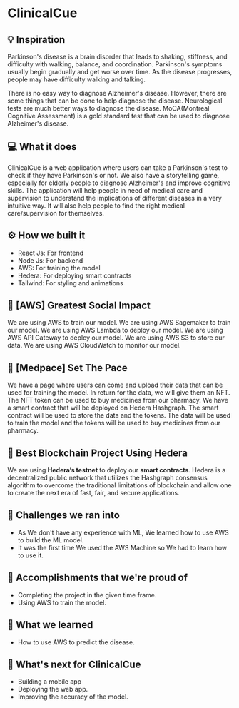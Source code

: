 # ClinicalCue

## 💡 Inspiration

Parkinson's disease is a brain disorder that leads to shaking, stiffness, and difficulty with walking, balance, and coordination. Parkinson's symptoms usually begin gradually and get worse over time. As the disease progresses, people may have difficulty walking and talking.

There is no easy way to diagnose Alzheimer's disease. However, there are some things that can be done to help diagnose the disease. Neurological tests are much better ways to diagnose the disease. MoCA(Montreal Cognitive Assessment) is a gold standard test that can be used to diagnose Alzheimer's disease.

## 💻 What it does

ClinicalCue is a web application where users can take a Parkinson's test to check if they have Parkinson's or not. We also have a storytelling game, especially for elderly people to diagnose Alzheimer's and improve cognitive skills. The application will help people in need of medical care and supervision to understand the implications of different diseases in a very intuitive way. It will also help people to find the right medical care/supervision for themselves.

## ⚙️ How we built it

- React Js: For frontend
- Node Js: For backend
- AWS: For training the model
- Hedera: For deploying smart contracts
- Tailwind: For styling and animations

## 🤖 [AWS] Greatest Social Impact

We are using AWS to train our model. We are using AWS Sagemaker to train our model. We are using AWS Lambda to deploy our model. We are using AWS API Gateway to deploy our model. We are using AWS S3 to store our data. We are using AWS CloudWatch to monitor our model.

## 🏥 [Medpace] Set The Pace

We have a page where users can come and upload their data that can be used for training the model. In return for the data, we will give them an NFT. The NFT token can be used to buy medicines from our pharmacy. We have a smart contract that will be deployed on Hedera Hashgraph. The smart contract will be used to store the data and the tokens. The data will be used to train the model and the tokens will be used to buy medicines from our pharmacy.

## 🔐 Best Blockchain Project Using Hedera

We are using **Hedera’s testnet** to deploy our **smart contracts**. Hedera is a decentralized public network that utilizes the Hashgraph consensus algorithm to overcome the traditional limitations of blockchain and allow one to create the next era of fast, fair, and secure applications.

## 🧠 Challenges we ran into

- As We don't have any experience with ML, We learned how to use AWS to build the ML model.
- It was the first time We used the AWS Machine so We had to learn how to use it.

## 🏅 Accomplishments that we're proud of

- Completing the project in the given time frame.
- Using AWS to train the model.

## 📖 What we learned

- How to use AWS to predict the disease.

## 🚀 What's next for ClinicalCue

- Building a mobile app
- Deploying the web app.
- Improving the accuracy of the model.
